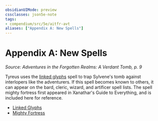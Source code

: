 ```yaml
---
obsidianUIMode: preview
cssclasses: json5e-note
tags:
- compendium/src/5e/aitfr-avt
aliases: ["Appendix A: New Spells"]
---
```

# Appendix A: New Spells
*Source: Adventures in the Forgotten Realms: A Verdant Tomb, p. 9* 

Tyreus uses the [linked glyphs](Mechanics/spells/linked-glyphs-aitfr-avt.md) spell to trap Sylvene's tomb against interlopers like the adventurers. If this spell becomes known to others, it can appear on the bard, cleric, wizard, and artificer spell lists. The spell mighty fortress first appeared in Xanathar's Guide to Everything, and is included here for reference.

- [Linked Glyphs](Mechanics/spells/linked-glyphs-aitfr-avt.md)  
- [Mighty Fortress](Mechanics/spells/mighty-fortress-xge.md)